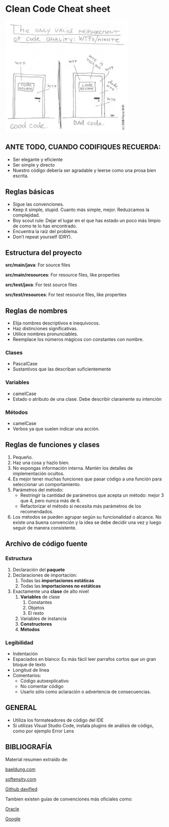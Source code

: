 
# Clean Code Cheat sheet

![Joke](src/main/resources/images/ud2/Screenshot_1.webp)

## ANTE TODO, CUANDO CODIFIQUES RECUERDA:
- Ser elegante y eficiente
- Ser simple y directo
- Nuestro código debería ser agradable y leerse como una prosa bien escrita.

## Reglas básicas
- Sigue las convenciones.
- Keep it simple, stupid. Cuanto más simple, mejor. Reduzcamos la complejidad.
- Boy scout rule: Dejar el lugar en el que has estado un poco más limpio de como te lo has encontrado.
- Encuentra la raíz del problema.
- Don’t repeat yourself (DRY).

## Estructura del proyecto
__src/main/java__: For source files

__src/main/resources__: For resource files, like properties

__src/test/java__: For test source files

__src/test/resources__: For test resource files, like properties

## Reglas de nombres
- Elija nombres descriptivos e inequívocos.
- Haz distinciones significativas.
- Utilice nombres pronunciables.
- Reemplace los números mágicos con constantes con nombre.

### Clases
- PascalCase
- Sustantivos que las describan suficientemente
### Variables
- camelCase
- Estado o atributo de una clase. Debe describir claramente su intención
### Métodos
- camelCase
- Verbos ya que suelen indicar una acción.

## Reglas de funciones y clases
1. Pequeño.
2. Haz una cosa y hazlo bien.
3. No expongas información interna. Mantén los detalles de implementación ocultos.
4. Es mejor tener muchas funciones que pasar código a una función para seleccionar un comportamiento.
5. Parámetros del método:
    - Restringir la cantidad de parámetros que acepta un método: mejor 3 que 4, pero nunca más de 6.
    - Refactorizar el método si necesita más parámetros de los recomendados.
6. Los métodos se pueden agrupar según su funcionalidad o alcance. No existe una buena
   convención y la idea se debe decidir una vez y luego seguir de manera consistente.

## Archivo de código fuente
### Estructura
1. Declaración del __paquete__ 
2. Declaraciones de importación:
    1. Todas las __importaciones estáticas__ 
   2. Todas las __importaciones no estáticas__
3. Exactamente una __clase__ de alto nivel
    1. __Variables__ de clase 
       1. Constantes
       2. Objetos
       3. El resto
   2. Variables de instancia 
   3. __Constructores__ 
   4. __Métodos__

### Legibilidad
- Indentación
- Espaciados en blanco: Es más fácil leer parrafos cortos que un gran bloque de texto 
- Longitud de línea
- Comentarios:
    - Código autoexplicativo
    - No comentar código
    - Usarlo sólo como aclaración o advertencia de consecuencias.

## GENERAL
- Utiliza los formateadores de código del IDE
- Si utilizas Visual Studio Code, instala plugins de análisis de código, como por ejemplo Error Lens

## BIBLIOGRAFÍA

Material resumen extraído de:

[baeldung.com](https://www.baeldung.com/java-clean-code)

[softensity.com](https://www.softensity.com/blog/clean-code-cheat-sheet/)

[Github davified](https://github.com/davified/clean-code-ml/blob/master/docs/cheat-sheet.md)

Tambien existen guías de convenciones más oficiales como:

[Oracle](https://www.oracle.com/technetwork/java/codeconventions-150003.pdf)

[Google](https://google.github.io/styleguide/javaguide.html)
